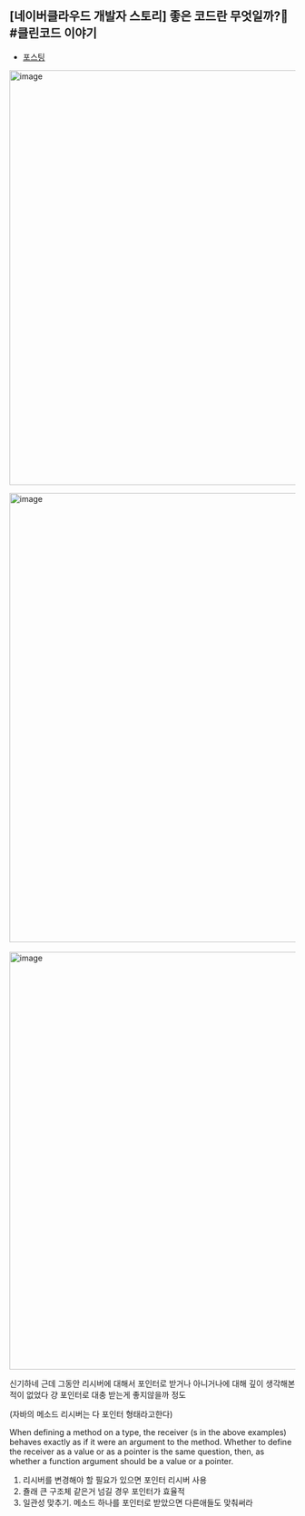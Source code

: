 



## [네이버클라우드 개발자 스토리] 좋은 코드란 무엇일까?🤔 #클린코드 이야기

- [포스팅](https://medium.com/naver-cloud-platform/%EB%84%A4%EC%9D%B4%EB%B2%84%ED%81%B4%EB%9D%BC%EC%9A%B0%EB%93%9C-%EA%B0%9C%EB%B0%9C%EC%9E%90-%EC%8A%A4%ED%86%A0%EB%A6%AC-%EC%A2%8B%EC%9D%80-%EC%BD%94%EB%93%9C%EB%9E%80-%EB%AC%B4%EC%97%87%EC%9D%BC%EA%B9%8C-%ED%81%B4%EB%A6%B0%EC%BD%94%EB%93%9C-%EC%9D%B4%EC%95%BC%EA%B8%B0-c7811f73a46b)

<img width="731" alt="image" src="https://user-images.githubusercontent.com/41130448/152800981-101f85c6-e93f-4264-8d53-22d14fd66f67.png">



﻿<img width="792" alt="image" src="https://user-images.githubusercontent.com/41130448/152801067-b3cd0f53-7ca1-4c3f-9108-601e5162cabd.png">



<img width="736" alt="image" src="https://user-images.githubusercontent.com/41130448/152801173-65c6a032-d18e-425a-869f-b14147cc07b0.png">



신기하네 근데 그동안 리시버에 대해서 포인터로 받거나 아니거나에 대해 깊이 생각해본적이 없었다 걍 포인터로 대충 받는게 좋지않을까 정도

(자바의 메소드 리시버는 다 포인터 형태라고한다)

When defining a method on a type, the receiver (s in the above examples) behaves exactly as if it were an argument to the method. Whether to define the receiver as a value or as a pointer is the same question, then, as whether a function argument should be a value or a pointer. 

1. 리시버를 변경해야 할 필요가 있으면 포인터 리시버 사용 
2. 죨래 큰 구조체 같은거 넘길 경우 포인터가 효율적
3. 일관성 맞추기. 메소드 하나를 포인터로 받았으면 다른애들도 맞춰써라﻿